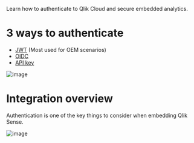 Learn how to authenticate to Qlik Cloud and secure embedded analytics.

# 3 ways to authenticate

- [JWT](https://qlik.dev/authenticate/jwt/implement-jwt-authorization) (Most used for OEM scenarios)
- [OIDC](https://help.qlik.com/en-US/cloud-services/Subsystems/Hub/Content/Sense_Hub/Admin/OIDC-intro.htm)
- [API key](https://qlik.dev/authenticate/api-key/generate-your-first-api-key) 

![image](https://user-images.githubusercontent.com/12411165/228214590-2cbeee55-416d-433d-a1a2-a18dabd9d473.png)

# Integration overview
Authentication is one of the key things to consider when embedding Qlik Sense. 

![image](https://user-images.githubusercontent.com/12411165/228217751-1b4ee11d-08fe-4140-8322-6bab5aae5f38.png)


